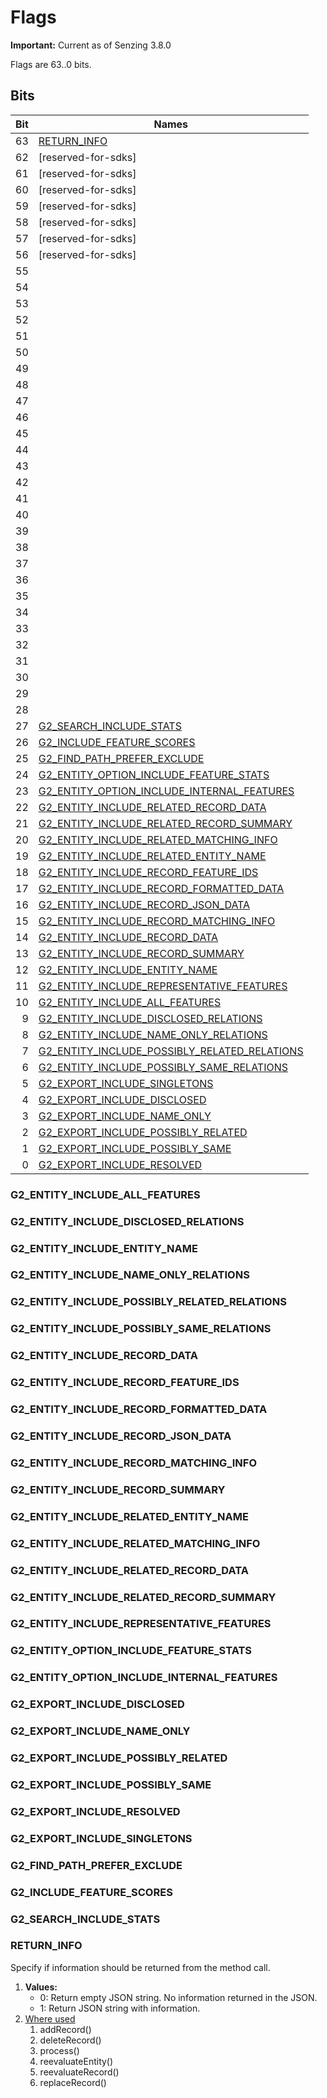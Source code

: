 # Flags

**Important:**  Current as of Senzing 3.8.0

Flags are 63..0 bits.

## Bits

| Bit | Names |
|----:|------|
|  63 | [RETURN_INFO](#return_info) |
|  62 | [reserved-for-sdks] |
|  61 | [reserved-for-sdks] |
|  60 | [reserved-for-sdks] |
|  59 | [reserved-for-sdks] |
|  58 | [reserved-for-sdks] |
|  57 | [reserved-for-sdks] |
|  56 | [reserved-for-sdks] |
|  55 | [](#) |
|  54 | [](#) |
|  53 | [](#) |
|  52 | [](#) |
|  51 | [](#) |
|  50 | [](#) |
|  49 | [](#) |
|  48 | [](#) |
|  47 | [](#) |
|  46 | [](#) |
|  45 | [](#) |
|  44 | [](#) |
|  43 | [](#) |
|  42 | [](#) |
|  41 | [](#) |
|  40 | [](#) |
|  39 | [](#) |
|  38 | [](#) |
|  37 | [](#) |
|  36 | [](#) |
|  35 | [](#) |
|  34 | [](#) |
|  33 | [](#) |
|  32 | [](#) |
|  31 | [](#) |
|  30 | [](#) |
|  29 | [](#) |
|  28 | [](#) |
|  27 | [G2_SEARCH_INCLUDE_STATS](#g2_search_include_stats) |
|  26 | [G2_INCLUDE_FEATURE_SCORES](#g2_include_feature_scores) |
|  25 | [G2_FIND_PATH_PREFER_EXCLUDE](#g2_find_path_prefer_exclude) |
|  24 | [G2_ENTITY_OPTION_INCLUDE_FEATURE_STATS](#g2_entity_option_include_feature_stats) |
|  23 | [G2_ENTITY_OPTION_INCLUDE_INTERNAL_FEATURES](#g2_entity_option_include_internal_features) |
|  22 | [G2_ENTITY_INCLUDE_RELATED_RECORD_DATA](#g2_entity_include_related_record_data) |
|  21 | [G2_ENTITY_INCLUDE_RELATED_RECORD_SUMMARY](#g2_entity_include_related_record_summary) |
|  20 | [G2_ENTITY_INCLUDE_RELATED_MATCHING_INFO](#g2_entity_include_related_matching_info) |
|  19 | [G2_ENTITY_INCLUDE_RELATED_ENTITY_NAME](#g2_entity_include_related_entity_name) |
|  18 | [G2_ENTITY_INCLUDE_RECORD_FEATURE_IDS](#g2_entity_include_record_feature_ids) |
|  17 | [G2_ENTITY_INCLUDE_RECORD_FORMATTED_DATA](#g2_entity_include_record_formatted_data) |
|  16 | [G2_ENTITY_INCLUDE_RECORD_JSON_DATA](#g2_entity_include_record_json_data) |
|  15 | [G2_ENTITY_INCLUDE_RECORD_MATCHING_INFO](#g2_entity_include_record_matching_info) |
|  14 | [G2_ENTITY_INCLUDE_RECORD_DATA](#g2_entity_include_record_data) |
|  13 | [G2_ENTITY_INCLUDE_RECORD_SUMMARY](#g2_entity_include_record_summary) |
|  12 | [G2_ENTITY_INCLUDE_ENTITY_NAME](#g2_entity_include_entity_name) |
|  11 | [G2_ENTITY_INCLUDE_REPRESENTATIVE_FEATURES](#g2_entity_include_representative_features) |
|  10 | [G2_ENTITY_INCLUDE_ALL_FEATURES](#g2_entity_include_all_features) |
|   9 | [G2_ENTITY_INCLUDE_DISCLOSED_RELATIONS](#g2_entity_include_disclosed_relations) |
|   8 | [G2_ENTITY_INCLUDE_NAME_ONLY_RELATIONS](#g2_entity_include_name_only_relations) |
|   7 | [G2_ENTITY_INCLUDE_POSSIBLY_RELATED_RELATIONS](#g2_entity_include_possibly_related_relations) |
|   6 | [G2_ENTITY_INCLUDE_POSSIBLY_SAME_RELATIONS](#g2_entity_include_possibly_same_relations) |
|   5 | [G2_EXPORT_INCLUDE_SINGLETONS](#g2_export_include_singletons) |
|   4 | [G2_EXPORT_INCLUDE_DISCLOSED](#g2_export_include_disclosed) |
|   3 | [G2_EXPORT_INCLUDE_NAME_ONLY](#g2_export_include_name_only) |
|   2 | [G2_EXPORT_INCLUDE_POSSIBLY_RELATED](#g2_export_include_possibly_related) |
|   1 | [G2_EXPORT_INCLUDE_POSSIBLY_SAME](#g2_export_include_possibly_same) |
|   0 | [G2_EXPORT_INCLUDE_RESOLVED](#g2_export_include_resolved) |

### G2_ENTITY_INCLUDE_ALL_FEATURES

### G2_ENTITY_INCLUDE_DISCLOSED_RELATIONS

### G2_ENTITY_INCLUDE_ENTITY_NAME

### G2_ENTITY_INCLUDE_NAME_ONLY_RELATIONS

### G2_ENTITY_INCLUDE_POSSIBLY_RELATED_RELATIONS

### G2_ENTITY_INCLUDE_POSSIBLY_SAME_RELATIONS

### G2_ENTITY_INCLUDE_RECORD_DATA

### G2_ENTITY_INCLUDE_RECORD_FEATURE_IDS

### G2_ENTITY_INCLUDE_RECORD_FORMATTED_DATA

### G2_ENTITY_INCLUDE_RECORD_JSON_DATA

### G2_ENTITY_INCLUDE_RECORD_MATCHING_INFO

### G2_ENTITY_INCLUDE_RECORD_SUMMARY

### G2_ENTITY_INCLUDE_RELATED_ENTITY_NAME

### G2_ENTITY_INCLUDE_RELATED_MATCHING_INFO

### G2_ENTITY_INCLUDE_RELATED_RECORD_DATA

### G2_ENTITY_INCLUDE_RELATED_RECORD_SUMMARY

### G2_ENTITY_INCLUDE_REPRESENTATIVE_FEATURES

### G2_ENTITY_OPTION_INCLUDE_FEATURE_STATS

### G2_ENTITY_OPTION_INCLUDE_INTERNAL_FEATURES

### G2_EXPORT_INCLUDE_DISCLOSED

### G2_EXPORT_INCLUDE_NAME_ONLY

### G2_EXPORT_INCLUDE_POSSIBLY_RELATED

### G2_EXPORT_INCLUDE_POSSIBLY_SAME

### G2_EXPORT_INCLUDE_RESOLVED

### G2_EXPORT_INCLUDE_SINGLETONS

### G2_FIND_PATH_PREFER_EXCLUDE

### G2_INCLUDE_FEATURE_SCORES

### G2_SEARCH_INCLUDE_STATS

### RETURN_INFO

Specify if information should be returned from the method call.

1. **Values:**
    - 0: Return empty JSON string.  No information returned in the JSON.
    - 1: Return JSON string with information.
1. [Where used](https://github.com/search?q=org%3Asenzing-garage+RETURN_INFO&type=code)
    1. addRecord()
    1. deleteRecord()
    1. process()
    1. reevaluateEntity()
    1. reevaluateRecord()
    1. replaceRecord()
